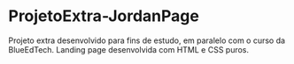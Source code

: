 # ProjetoExtra-JordanPage
Projeto extra desenvolvido para fins de estudo, em paralelo com o curso da BlueEdTech. </hr>
Landing page desenvolvida com HTML e CSS puros.
